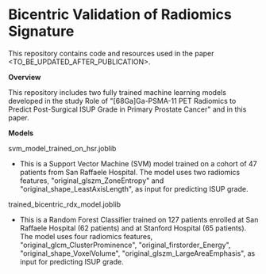 # **Bicentric Validation of Radiomics Signature**

This repository contains code and resources used in the paper <TO_BE_UPDATED_AFTER_PUBLICATION>.

**Overview**

This repository includes two fully trained machine learning models developed in the study Role of "[68Ga]Ga-PSMA-11 PET Radiomics to Predict Post-Surgical ISUP Grade in Primary Prostate Cancer" and in this paper. 

**Models**

svm_model_trained_on_hsr.joblib
- This is a Support Vector Machine (SVM) model trained on a cohort of 47 patients from San Raffaele Hospital. The model uses two radiomics features, "original_glszm_ZoneEntropy" and "original_shape_LeastAxisLength", as input for predicting ISUP grade.

trained_bicentric_rdx_model.joblib
- This is a Random Forest Classifier trained on 127 patients enrolled at San Raffaele Hospital (62 patients) and at Stanford Hospital (65 patients). The model uses four radiomics features, "original_glcm_ClusterProminence", "original_firstorder_Energy", "original_shape_VoxelVolume", "original_glszm_LargeAreaEmphasis", as input for predicting ISUP grade.
